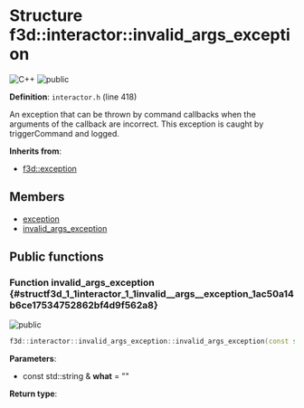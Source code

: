 # Structure f3d::interactor::invalid\_args\_exception

![][C++]
![][public]

**Definition**: `interactor.h` (line 418)



An exception that can be thrown by command callbacks when the arguments of the callback are incorrect. This exception is caught by triggerCommand and logged.

**Inherits from**:

* [f3d::exception](structf3d_1_1exception.md)

## Members

* [exception](structf3d_1_1exception.md#structf3d_1_1exception_1aef4c85042406694200c7f8793785692d)
* [invalid\_args\_exception](structf3d_1_1interactor_1_1invalid__args__exception.md#structf3d_1_1interactor_1_1invalid__args__exception_1ac50a14b6ce17534752862bf4d9f562a8)

## Public functions

### Function invalid\_args\_exception {#structf3d_1_1interactor_1_1invalid__args__exception_1ac50a14b6ce17534752862bf4d9f562a8}

![][public]


```cpp
f3d::interactor::invalid_args_exception::invalid_args_exception(const std::string &what="")
```








**Parameters**:

* const std::string & **what** = "" 

**Return type**: 



[public]: https://img.shields.io/badge/-public-brightgreen (public)
[C++]: https://img.shields.io/badge/language-C%2B%2B-blue (C++)
[const]: https://img.shields.io/badge/-const-lightblue (const)
[protected]: https://img.shields.io/badge/-protected-yellow (protected)
[static]: https://img.shields.io/badge/-static-lightgrey (static)
[private]: https://img.shields.io/badge/-private-red (private)